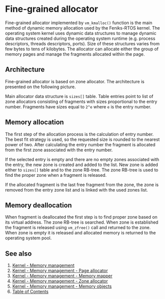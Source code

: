# Fine-grained allocator

Fine-grained allocator implemented by `vm_kmalloc()` function is the main method of dynamic memory allocation used by
the Feniks-RTOS kernel. The operating system kernel uses dynamic data structures to manage dynamic data structures
created during the operating system runtime (e.g. process descriptors, threads descriptors, ports). Size of these
structures varies from few bytes to tens of kilobytes. The allocator can allocate either the group of memory pages and
manage the fragments allocated within the page.

## Architecture

Fine-grained allocator is based on zone allocator. The architecture is presented on the following picture.

Main allocator data structure is `sizes[]` table. Table entries point to list of zone allocators consisting of fragments
with sizes proportional to the entry number. Fragments have sizes equal to `2^e` where `e` is the entry number.

## Memory allocation

The first step of the allocation process is the calculation of entry number. The best fit strategy is used, so the
requested size is rounded to the nearest power of two. After calculating the entry number the fragment is allocated
from the first zone associated with the entry number.

If the selected entry is empty and there are no empty zones associated with the entry, the new zone is created and added
to the list. New zone is added either to `sizes[]` table and to the zone RB-tree. The zone RB-tree is used to find the
proper zone when a fragment is released.

If the allocated fragment is the last free fragment from the zone, the zone is removed from the entry zone list and is
linked with the used zones list.

## Memory deallocation

When fragment is deallocated the first step is to find proper zone based on its virtual address. The zone RB-tree is
searched. When zone is established the fragment is released using `vm_zfree()` call and returned to the zone. When zone
is empty it is released and allocated memory is returned to the operating system pool.

## See also

1. [Kernel - Memory management](index.md)
2. [Kernel - Memory management - Page allocator](page.md)
3. [Kernel - Memory management - Memory mapper](mapper.md)
4. [Kernel - Memory management - Zone allocator](zalloc.md)
5. [Kernel - Memory management - Memory objects](objects.md)
6. [Table of Contents](../../index.md)
